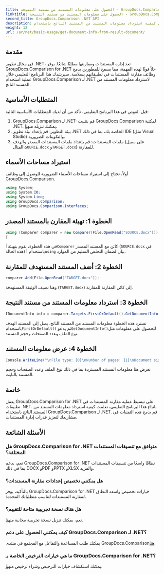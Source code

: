 ```yaml
---
title: الحصول على معلومات المستند من مستند النتيجة - GroupDocs.Comparison for .NET
linktitle: الحصول على معلومات المستند من مستند النتيجة - GroupDocs.Comparison for .NET
second_title: GroupDocs.Comparison .NET API
description: تعرف على كيفية استرداد معلومات المستند من المستند الناتج باستخدام GroupDocs.Comparison for .NET. شرح الخطوات السهلة لمطوري .NET.
weight: 12
url: /ar/net/basic-usage/get-document-info-from-result-document/
---
```

## مقدمة
في مجال تطوير .NET، تعد إدارة المستندات ومقارنتها مطلبًا شائعًا. يوفر GroupDocs.Comparison for .NET حلاً قويًا لهذه المهمة، مما يسمح للمطورين بدمج وظائف مقارنة المستندات في تطبيقاتهم بسلاسة. سيرشدك هذا البرنامج التعليمي خلال عملية استخدام GroupDocs.Comparison لـ .NET لاسترداد معلومات المستند من المستند الناتج. 
## المتطلبات الأساسية
قبل الغوص في هذا البرنامج التعليمي، تأكد من أن لديك المتطلبات الأساسية التالية:
1. GroupDocs.Comparison لـ .NET: قم بتثبيت GroupDocs.Comparison لمكتبة .NET. يمكنك تنزيله من[هنا](https://releases.groupdocs.com/comparison/net/).
2. بيئة التطوير: قم بإعداد بيئة تطوير .NET الخاصة بك، بما في ذلك IDE (مثل Visual Studio) والتكوينات الضرورية.
3.  ملفات المستندات: قم بإعداد ملفات المستندات المصدر والهدف (على سبيل المثال،`SOURCE.docx` و`TARGET.docx`) للمقارنة.

## استيراد مساحات الأسماء
أولاً، تحتاج إلى استيراد مساحات الأسماء الضرورية للوصول إلى وظائف GroupDocs.Comparison.

```csharp
using System;
using System.IO;
using System.Linq;
using GroupDocs.Comparison;
using GroupDocs.Comparison.Interfaces;
```

## الخطوة 1: تهيئة المقارن بالمستند المصدر
```csharp
using (Comparer comparer = new Comparer(File.OpenRead("SOURCE.docx")))
{
```
 في هذه الخطوة، نقوم بتهيئة أ`Comparer` كائن مع المستند المصدر (`SOURCE.docx` في هذه الحالة) باستخدام أ`using` بيان لضمان التخلص السليم من الموارد.
## الخطوة 2: أضف المستند المستهدف للمقارنة
```csharp
comparer.Add(File.OpenRead("TARGET.docx"));
```
وهنا نضيف الوثيقة المستهدفة (`TARGET.docx`) إلى كائن المقارنة للمقارنة.
## الخطوة 3: استرداد معلومات المستند من مستند النتيجة
```csharp
IDocumentInfo info = comparer.Targets.FirstOrDefault().GetDocumentInfo();
```
 تسترد هذه الخطوة معلومات المستند من المستند الناتج. يصل إلى المستند الهدف باستخدام`FirstOrDefault()` ثم يدعو`GetDocumentInfo()`للحصول على معلومات مثل نوع الملف وعدد الصفحات وحجم المستند.
## الخطوة 4: عرض معلومات المستند
```csharp
Console.WriteLine("\nFile type: {0}\nNumber of pages: {1}\nDocument size: {2} bytes", info.FileType, info.PageCount, info.Size);
```
نعرض هنا معلومات المستند المستردة بما في ذلك نوع الملف وعدد الصفحات وحجم المستند بالبايت.

## خاتمة
يعمل GroupDocs.Comparison for .NET على تبسيط عملية مقارنة المستندات في تطبيقات .NET. باتباع هذا البرنامج التعليمي، تعلمت كيفية استرداد معلومات المستند من المستند الناتج باستخدام GroupDocs.Comparison لـ .NET. قم بدمج هذه التقنيات في مشاريعك لتعزيز قدرات إدارة المستندات.
## الأسئلة الشائعة
### هل GroupDocs.Comparison for .NET متوافق مع تنسيقات المستندات المختلفة؟
نعم، يدعم GroupDocs.Comparison for .NET نطاقًا واسعًا من تنسيقات المستندات بما في ذلك DOCX وPDF وPPTX وXLSX والمزيد.
### هل يمكنني تخصيص إعدادات مقارنة المستندات؟
بالتأكيد، يوفر GroupDocs.Comparison for .NET خيارات تخصيص واسعة النطاق لمقارنة المستندات لتناسب متطلباتك المحددة.
### هل هناك نسخة تجريبية متاحة للتقييم؟
 نعم، يمكنك تنزيل نسخة تجريبية مجانية من[هنا](https://releases.groupdocs.com/).
### كيف يمكنني الحصول على دعم GroupDocs.Comparison لـ .NET؟
 يمكنك طلب المساعدة والتفاعل مع المجتمع في منتدى GroupDocs.Comparison[هنا](https://forum.groupdocs.com/c/comparison/12).
### ما هي خيارات الترخيص الخاصة بـ GroupDocs.Comparison for .NET؟
 يمكنك استكشاف خيارات الترخيص وشراء ترخيص من[هنا](https://purchase.groupdocs.com/buy).